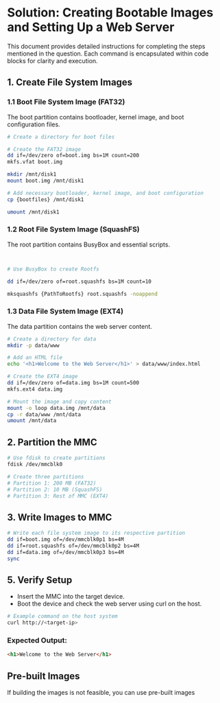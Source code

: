 
# Solution: Creating Bootable Images and Setting Up a Web Server

This document provides detailed instructions for completing the steps mentioned in the question. Each command is encapsulated within code blocks for clarity and execution.


## 1. Create File System Images

### 1.1 Boot File System Image (FAT32)
The boot partition contains bootloader, kernel image, and boot configuration files.

```bash
# Create a directory for boot files

# Create the FAT32 image
dd if=/dev/zero of=boot.img bs=1M count=200
mkfs.vfat boot.img

mkdir /mnt/disk1
mount boot.img /mnt/disk1

# Add necessary bootloader, kernel image, and boot configuration
cp {bootfiles} /mnt/disk1

umount /mnt/disk1

```

### 1.2 Root File System Image (SquashFS)
The root partition contains BusyBox and essential scripts.

```bash


# Use BusyBox to create Rootfs

dd if=/dev/zero of=root.squashfs bs=1M count=10

mksquashfs {PathToRootfs} root.squashfs -noappend

```

### 1.3 Data File System Image (EXT4)
The data partition contains the web server content.

```bash
# Create a directory for data
mkdir -p data/www

# Add an HTML file
echo '<h1>Welcome to the Web Server</h1>' > data/www/index.html

# Create the EXT4 image
dd if=/dev/zero of=data.img bs=1M count=500
mkfs.ext4 data.img

# Mount the image and copy content
mount -o loop data.img /mnt/data
cp -r data/www /mnt/data
umount /mnt/data
```

## 2. Partition the MMC

```bash
# Use fdisk to create partitions
fdisk /dev/mmcblk0

# Create three partitions
# Partition 1: 200 MB (FAT32)
# Partition 2: 10 MB (SquashFS)
# Partition 3: Rest of MMC (EXT4)

```

## 3. Write Images to MMC

```bash
# Write each file system image to its respective partition
dd if=boot.img of=/dev/mmcblk0p1 bs=4M
dd if=root.squashfs of=/dev/mmcblk0p2 bs=4M
dd if=data.img of=/dev/mmcblk0p3 bs=4M
sync
```

## 5. Verify Setup

- Insert the MMC into the target device.
- Boot the device and check the web server using curl on the host.

```bash
# Example command on the host system
curl http://<target-ip>
```

### Expected Output:

```html
<h1>Welcome to the Web Server</h1>
```

## Pre-built Images

If building the images is not feasible, you can use pre-built images
